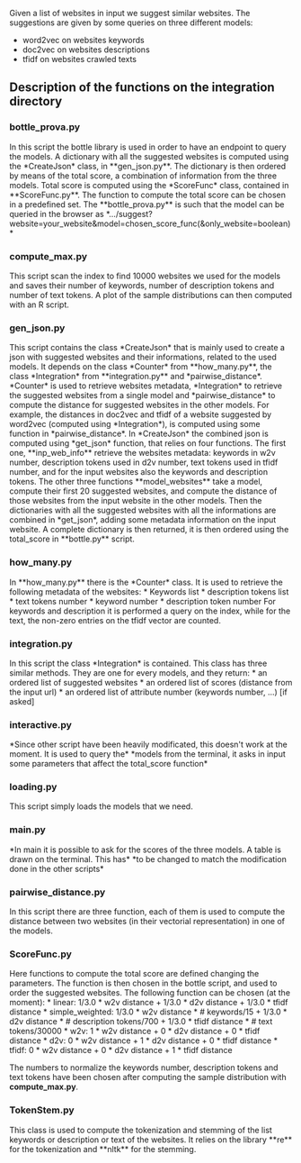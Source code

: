 Given a list of websites in input we suggest similar websites. 
The suggestions are given by some queries on three different models:
 * word2vec on websites keywords
 * doc2vec on websites descriptions
 * tfidf on websites crawled texts

<h2>Description of the functions on the integration directory </h2>
<h3> bottle_prova.py </h3>
In this script the bottle library is used in order to have an endpoint to query the models.
A dictionary with all the suggested websites is computed using the *CreateJson* class, in **gen_json.py**. The dictionary
is then ordered by means of the total score, a combination of information from the three models. 
Total score is computed using the *ScoreFunc* class, contained in **ScoreFunc.py**. 
The function to compute the total score can be chosen in a predefined set.
The **bottle_prova.py** is such that the model can be queried in the browser as 
*.../suggest?website=your_website&model=chosen_score_func(&only_website=boolean)*

<h3> compute_max.py </h3>
This script scan the index to find 10000 websites we used for the models and saves their number of keywords, number
of description tokens and number of text tokens. A plot of the sample distributions can then computed with an R script.

<h3> gen_json.py </h3>
This script contains the class *CreateJson* that is mainly used to create a json with suggested websites and 
their informations, related to the used models.
It depends on the class *Counter* from **how_many.py**, the class *Integration* from **integration.py** and 
*pairwise_distance*. *Counter* is used to retrieve websites metadata, *Integration* to retrieve the suggested
websites from a single model and *pairwise_distance* to compute the distance for 
suggested websites in the other models. For example, the distances in doc2vec and tfidf 
of a website suggested by word2vec 
(computed using *Integration*), is computed using some function in *pairwise_distance*.
In *CreateJson* the combined json is computed using *get_json* function, that relies on four functions.
The first one, **inp_web_info** retrieve the websites metadata:
keywords in w2v number, description tokens used in d2v number, text tokens used in tfidf number, 
and for the input websites also the keywords and description tokens.
The other three functions **model_websites** take a model, 
compute their first 20 suggested websites, and compute the distance of those
websites from the input website in the other models.
Then the dictionaries with all the suggested websites with all the informations are combined in *get_json*,
adding some metadata information on the input website. A complete dictionary is then returned, 
it is then ordered using the total_score in **bottle.py** script.

<h3> how_many.py </h3>
In **how_many.py** there is the *Counter* class. It is used to retrieve the following metadata of the websites:
 * Keywords list
 * description tokens list
 * text tokens number
 * keyword number
 * description token number
For keywords and description it is performed a query on the index, while for the text, the non-zero entries
on the tfidf vector are counted.

<h3> integration.py </h3>
In this script the class *Integration* is contained. This class has three similar methods. They are one
for every models, and they return:
* an ordered list of suggested websites
* an ordered list of scores (distance from the input url)
* an ordered list of attribute number (keywords number, ...) [if asked]

<h3> interactive.py </h3>
*Since other script have been heavily modificated, this doesn't work at the moment. It is used to query the*
*models from the terminal, it asks in input some parameters that affect the total_score function*

<h3> loading.py </h3>
This script simply loads the models that we need.

<h3> main.py </h3>
*In main it is possible to ask for the scores of the three models. A table is drawn on the terminal. This has*
*to be changed to match the modification done in the other scripts*

<h3> pairwise_distance.py </h3>
In this script there are three function, each of them is used to compute the distance between two websites 
(in their vectorial representation) in one of the models.

<h3> ScoreFunc.py </h3>
Here functions to compute the total score are defined changing the parameters. The function is then chosen 
in the bottle script, and used to order the suggested websites. The following function can be chosen (at the moment):
* linear: 1/3.0 * w2v distance + 1/3.0 * d2v distance + 1/3.0 * tfidf distance
* simple_weighted: 1/3.0 * w2v distance * # keywords/15 + 1/3.0 * d2v distance * # description tokens/700 + 1/3.0 *  tfidf distance * # text tokens/30000
* w2v: 1 * w2v distance + 0 * d2v distance + 0 * tfidf distance
* d2v: 0 * w2v distance + 1 * d2v distance + 0 * tfidf distance
* tfidf: 0 * w2v distance + 0 * d2v distance + 1 * tfidf distance

The numbers to normalize the keywords number, description tokens and text tokens have been chosen after computing
the sample distribution with **compute_max.py**.

<h3> TokenStem.py </h3>
This class is used to compute the tokenization and stemming of the list keywords or description or 
text of the websites. It relies on the library **re** for the tokenization and **nltk** for the stemming.
